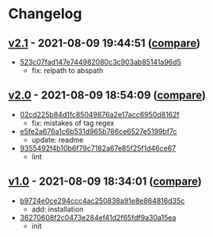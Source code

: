 # Changelog

## [v2.1](https://github.com/eggplants/chmd/releases/tag/v2.1) - 2021-08-09 19:44:51 ([compare](https://github.com/eggplants/chmd/compare/v2.0...v2.1))

- [523c07fad147e744982080c3c903ab85141a96d5](https://github.com/eggplants/chmd/commit/523c07fad147e744982080c3c903ab85141a96d5)
  - fix: relpath to abspath

## [v2.0](https://github.com/eggplants/chmd/releases/tag/v2.0) - 2021-08-09 18:54:09 ([compare](https://github.com/eggplants/chmd/compare/v1.0...v2.0))

- [02cd225b84d1fc85049876a2e17acc6950d8162f](https://github.com/eggplants/chmd/commit/02cd225b84d1fc85049876a2e17acc6950d8162f)
  - fix: mistakes of tag regex
- [e5fe2a676a1c6b531d965b786ce6527e5199bf7c](https://github.com/eggplants/chmd/commit/e5fe2a676a1c6b531d965b786ce6527e5199bf7c)
  - update: readme
- [9355492f4b10b6f79c7182a67e85f25f1d46ce67](https://github.com/eggplants/chmd/commit/9355492f4b10b6f79c7182a67e85f25f1d46ce67)
  - lint

## [v1.0](https://github.com/eggplants/chmd/releases/tag/v1.0) - 2021-08-09 18:34:01 ([compare](https://github.com/eggplants/chmd/compare/36270608f2c0473e284ef41d2f65fdf9a30a15ea...v1.0))

- [b9724e0ce294ccc4ac250838a91e8e864816d35c](https://github.com/eggplants/chmd/commit/b9724e0ce294ccc4ac250838a91e8e864816d35c)
  - add: installation
- [36270608f2c0473e284ef41d2f65fdf9a30a15ea](https://github.com/eggplants/chmd/commit/36270608f2c0473e284ef41d2f65fdf9a30a15ea)
  - init
